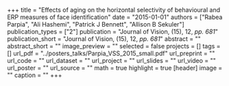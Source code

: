 +++
title = "Effects of aging on the horizontal selectivity of behavioural and ERP measures of face identification"
date = "2015-01-01"
authors = ["Rabea Parpia", "Ali Hashemi", "Patrick J Bennett", "Allison B Sekuler"]
publication_types = ["2"]
publication = "Journal of Vision, (15), 12, _pp. 681_"
publication_short = "Journal of Vision, (15), 12, _pp. 681_"
abstract = ""
abstract_short = ""
image_preview = ""
selected = false
projects = []
tags = []
url_pdf = "../posters_talks/Parpia_VSS_2015_small.pdf"
url_preprint = ""
url_code = ""
url_dataset = ""
url_project = ""
url_slides = ""
url_video = ""
url_poster = ""
url_source = ""
math = true
highlight = true
[header]
image = ""
caption = ""
+++
